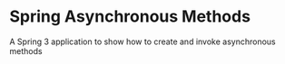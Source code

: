 # Spring Asynchronous Methods
A Spring 3 application to show how to create and invoke asynchronous methods
